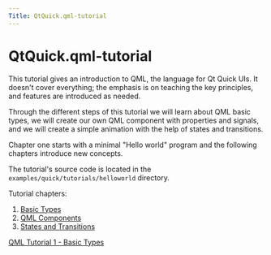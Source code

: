 ```yaml
---
Title: QtQuick.qml-tutorial
---
```


# QtQuick.qml-tutorial

<span class="subtitle"></span>
<!-- $$$qml-tutorial.html-description -->
<p>This tutorial gives an introduction to QML, the language for Qt Quick UIs. It doesn't cover everything; the emphasis is on teaching the key principles, and features are introduced as needed.</p>
<p>Through the different steps of this tutorial we will learn about QML basic types, we will create our own QML component with properties and signals, and we will create a simple animation with the help of states and transitions.</p>
<p>Chapter one starts with a minimal &quot;Hello world&quot; program and the following chapters introduce new concepts.</p>
<p>The tutorial's source code is located in the <code>examples/quick/tutorials/helloworld</code> directory.</p>
<p>Tutorial chapters:</p>
<ol class="1">
<li><a href="QtQuick.qml-tutorial1.md">Basic Types</a></li>
<li><a href="QtQuick.qml-tutorial2.md">QML Components</a></li>
<li><a href="QtQuick.qml-tutorial3.md">States and Transitions</a></li>
</ol>
<!-- @@@qml-tutorial.html -->
<p class="naviNextPrevious footerNavi">
<a class="nextPage" href="QtQuick.qml-tutorial1.md">QML Tutorial 1 - Basic Types</a>
</p>
